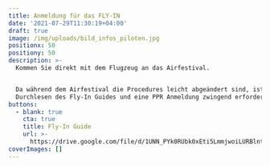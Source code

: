 ```yaml
---
title: Anmeldung für das FLY-IN
date: '2021-07-29T11:30:19+04:00'
draft: true
image: /img/uploads/bild_infos_piloten.jpg
positionx: 50
positiony: 50
description: >-
  Kommen Sie direkt mit dem Flugzeug an das Airfestival.


  Da während dem Airfestival die Procedures leicht abgeändert sind, ist das
  Durchlesen des Fly-In Guides und eine PPR Anmeldung zwingend erforderlich.
buttons:
  - blank: true
    cta: true
    title: Fly-In Guide
    url: >-
      https://drive.google.com/file/d/1UNN_PYk0RUbk0xEti5LmmjwoiLURBlnt/view?usp=sharing
coverImages: []
---
```


